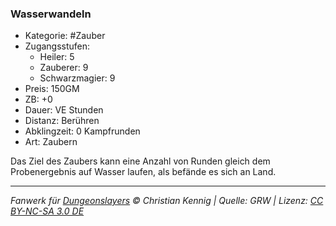 ### Wasserwandeln

- Kategorie: #Zauber
- Zugangsstufen:
  - Heiler: 5
  - Zauberer: 9
  - Schwarzmagier: 9
- Preis: 150GM
- ZB: +0
- Dauer: VE Stunden
- Distanz: Berühren
- Abklingzeit: 0 Kampfrunden
- Art: Zaubern



Das Ziel des Zaubers kann eine Anzahl von Runden gleich dem Probenergebnis auf Wasser laufen, als befände es sich an Land.

---

_Fanwerk für [Dungeonslayers](https://www.dungeonslayers.net/) © Christian Kennig | Quelle: GRW | Lizenz: [CC BY-NC-SA 3.0 DE](https://creativecommons.org/licenses/by-nc-sa/3.0/de/)_
